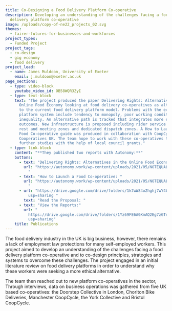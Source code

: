 ```yaml
---
title: Co-Designing a Food Delivery Platform Co-operative
description: Developing an understanding of the challenges facing a food
  delivery platform co-operative
image: /uploads/copy-of-ne22_projects_02.svg
themes:
  - fairer-futures-for-businesses-and-workforces
project_types:
  - Funded Project
project_tags:
  - co-design
  - gig economy
  - food delivery
project_lead:
  - name: James Muldoon, University of Exeter
    email: j.muldoon@exeter.ac.uk
page_sections:
  - type: video-block
    youtube_video_id: OB58WQR3ZyI
  - type: text-block
    text: "The project produced the paper Delivering Rights: Alternatives in the
      Online Food Economy looking at food delivery co-operatives as alternatives
      to the current food delivery platform model. Problems with the existing
      platform system include tendency to monopoly, poor working conditions and
      inequality. An alternative path is tracked that integrates more equal
      outcomes. New infrastructure is proposed including rider service stations,
      rest and meeting zones and dedicated dispatch zones. A How to Launch a
      Food Co-operative guide was produced in collaboration with CoopCycle and
      Cooperatives UK. The team hope to work with these co-operatives to produce
      further studies with the help of local council grants."
  - type: link-block
    content: "**They published two reports with Autonomy:**"
    buttons:
      - text: "Delivering Rights: Alternatives in the Online Food Economy: "
        url: "https://autonomy.work/wp-content/uploads/2021/05/NOTEQUAL_PT2_MAY25.pdf   \
          "
      - text: "How to Launch a Food Co-operative: "
        url: "https://autonomy.work/wp-content/uploads/2021/05/NOTEQUAL_PT1_MAY25.pdf   \
          "
      - url: "https://drive.google.com/drive/folders/1k7wW84oZhghj7wY4bF67MJFCIrKl1YXV?\
          usp=sharing "
        text: "Read the Proposal: "
      - text: "View the Reports:"
        url: "
          https://drive.google.com/drive/folders/1Yz69FE6A0XmAQ2Eg7zGTecX9nI8J88Ry?\
          usp=sharing"
    title: Publications
---
```

The food delivery industry in the UK is big business, however, there remains a lack of employment law protections for many self-employed workers. This project aimed to develop an understanding of the challenges facing a food delivery platform co-operative and to co-design principles, strategies and systems to overcome these challenges. The project engaged in an initial literature review on food delivery platforms in order to understand why these workers were seeking a more ethical alternative. 

The team then reached out to new platform co-operatives in the sector, Through interviews, data on business operations was gathered from five UK based co-operatives: the Doorstep Collective in London, Chorlton Bike Deliveries, Manchester CoopCycle, the York Collective and Bristol CoopCycle.
